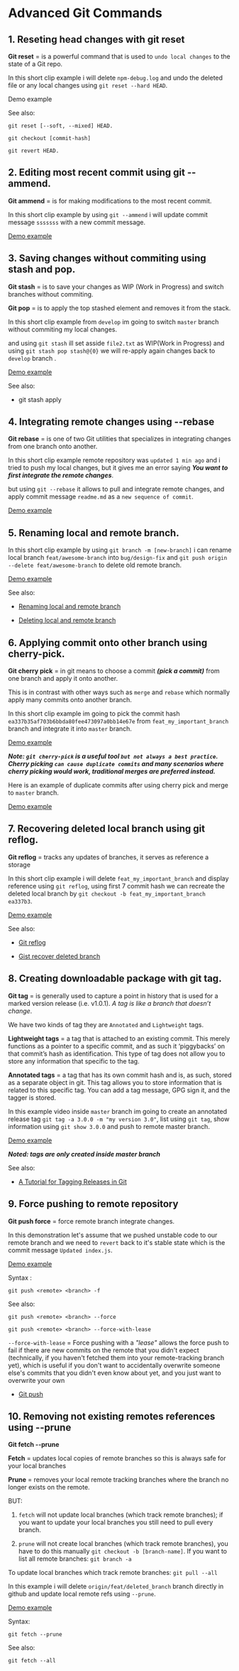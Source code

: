 # Advanced Git Commands


## 1. Reseting head changes with git reset

**Git reset** = is a powerful command that is used to `undo local changes` to
the state of a Git repo.

In this short clip example i will delete `npm-debug.log` and undo the deleted
file or any local changes using `git reset --hard HEAD`.

Demo example

<YoutubeEmbed link="https://www.youtube.com/embed/AQQy2meSMoo?rel=0" />

See also:

`git reset [--soft, --mixed] HEAD.`

`git checkout [commit-hash]`

`git revert HEAD.`

## 2. Editing most recent commit using git --ammend.

**Git ammend** = is for making modifications to the most recent commit.

In this short clip example by using `git --ammend` i will update commit message
`sssssss` with a new commit message.

[Demo example](https://www.youtube.com/embed/xkvpfdz_sdQ?rel=0)

## 3. Saving changes without commiting using stash and pop.

**Git stash** = is to save your changes as WIP (Work in Progress) and switch
branches without commiting.

**Git pop** = is to apply the top stashed element and removes it from the stack.

In this short clip example from `develop` im going to switch `master` branch
without commiting my local changes.

and using `git stash` ill set asside `file2.txt` as WIP(Work in Progress) and
using `git stash pop stash@{0}` we will re-apply again changes back to `develop`
branch .

[Demo example](https://www.youtube.com/embed/LbumxwFkYA4?rel=0)

See also:

- git stash apply

## 4. Integrating remote changes using --rebase

**Git rebase** = is one of two Git utilities that specializes in integrating
changes from one branch onto another.

In this short clip example remote repository was `updated 1 min ago` and i tried
to push my local changes, but it gives me an error saying **_You want to first
integrate the remote changes_**.

but using `git --rebase` it allows to pull and integrate remote changes, and
apply commit message `readme.md` as a `new sequence of commit`.

[Demo example](https://www.youtube.com/embed/fEfzd1XNmOs?rel=0)

## 5. Renaming local and remote branch.

In this short clip example by using `git branch -m [new-branch]` i can rename
local branch `feat/awesome-branch` into `bug/design-fix` and
`git push origin --delete feat/awesome-branch` to delete old remote branch.

[Demo example](https://www.youtube.com/embed/9_cKdQ30Up4?rel=0)

See also:

- [Renaming local and remote branch](https://multiplestates.wordpress.com/2015/02/05/rename-a-local-and-remote-branch-in-git/)

- [Deleting local and remote branch](https://koukia.ca/delete-a-local-and-a-remote-git-branch-61df0b10d323)

## 6. Applying commit onto other branch using cherry-pick.

**Git cherry pick** = in git means to choose a commit **_(pick a commit)_** from
one branch and apply it onto another.

This is in contrast with other ways such as `merge` and `rebase` which normally
apply many commits onto another branch.

In this short clip example im going to pick the commit hash
`ea337b35af703b6bbda80fee473097a0bb14e67e` from `feat_my_important_branch`
branch and integrate it into `master` branch.

[Demo example](https://www.youtube.com/embed/L8bKlNlV_Fs?rel=0)

**_Note: `git cherry-pick` is a useful tool `but not always a best practice`.
Cherry picking `can cause duplicate commits` and many scenarios where cherry
picking would work, traditional merges are preferred instead._**

Here is an example of duplicate commits after using cherry pick and merge to
`master` branch.

[Demo example](https://www.youtube.com/embed/rg5h-8lTPLY?rel=0)

## 7. Recovering deleted local branch using git reflog.

**Git reflog** = tracks any updates of branches, it serves as reference a
storage

In this short clip example i will delete `feat_my_important_branch` and display
reference using `git reflog`, using first 7 commit hash we can recreate the
deleted local branch by `git checkout -b feat_my_important_branch ea337b3`.

[Demo example](https://www.youtube.com/embed/dG-3E7LG4zM?rel=0)

See also:

- [Git reflog](http://gitready.com/intermediate/2009/02/09/reflog-your-safety-net.html)

- [Gist recover deleted branch](https://gist.github.com/jbgo/1944238)

## 8. Creating downloadable package with git tag.

**Git tag** = is generally used to capture a point in history that is used for a
marked version release (i.e. v1.0.1). _A tag is like a branch that doesn’t
change_.

We have two kinds of tag they are `Annotated` and `Lightweight` tags.

**Lightweight tags** = a tag that is attached to an existing commit. This merely
functions as a pointer to a specific commit, and as such it ‘piggybacks’ on that
commit’s hash as identification. This type of tag does not allow you to store
any information that specific to the tag.

**Annotated tags** = a tag that has its own commit hash and is, as such, stored
as a separate object in git. This tag allows you to store information that is
related to this specific tag. You can add a tag message, GPG sign it, and the
tagger is stored.

In this example video inside `master` branch im going to create an annotated
release tag `git tag -a 3.0.0 -m "my version 3.0"`, list using `git tag`, show
information using `git show 3.0.0` and push to remote master branch.

[Demo example](https://www.youtube.com/embed/DS0rhu86g1Y?rel=0)

**_Noted: tags are only created inside master branch_**

See also:

- [A Tutorial for Tagging Releases in Git](https://dev.to/neshaz/a-tutorial-for-tagging-releases-in-git-147e)

## 9. Force pushing to remote repository

**Git push force** = force remote branch integrate changes.

In this demonstration let's assume that we pushed unstable code to our remote
branch and we need to `revert` back to it's stable state which is the commit
message `Updated index.js`.

[Demo example](https://www.youtube.com/embed/b3fO7nCj_KE?rel=0)

Syntax :

`git push <remote> <branch> -f`

See also:

`git push <remote> <branch> --force`

`git push <remote> <branch> --force-with-lease`

`--force-with-lease` = Force pushing with a _"lease"_ allows the force push to
fail if there are new commits on the remote that you didn't expect (technically,
if you haven't fetched them into your remote-tracking branch yet), which is
useful if you don't want to accidentally overwrite someone else's commits that
you didn't even know about yet, and you just want to overwrite your own

- [Git push](https://www.atlassian.com/git/tutorials/syncing/git-push)

## 10. Removing not existing remotes references using --prune

**Git fetch --prune**

**Fetch** = updates local copies of remote branches so this is always safe for
your local branches

**Prune** = removes your local remote tracking branches where the branch no
longer exists on the remote.

BUT:

1. `fetch` will not update local branches (which track remote branches); if you
   want to update your local branches you still need to pull every branch.

2. `prune` will not create local branches (which track remote branches), you
   have to do this manually `git checkout -b [branch-name]`. If you want to list
   all remote branches: `git branch -a`

To update local branches which track remote branches: `git pull --all`

In this example i will delete `origin/feat/deleted_branch` branch directly in
github and update local remote refs using `--prune`.

[Demo example](https://www.youtube.com/embed/ogo9JDpobZI?rel=0)

Syntax:

`git fetch --prune`

See also:

`git fetch --all`
